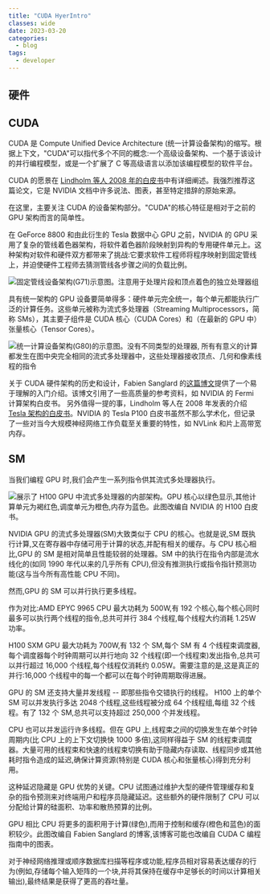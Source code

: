 ```yaml
---
title: "CUDA HyerIntro"
classes: wide
date: 2023-03-20
categories:
  - blog
tags:
  - developer
---
```

## 硬件

## CUDA

CUDA 是 Compute Unified Device Architecture (统一计算设备架构)的缩写。根据上下文，"CUDA"可以指代多个不同的概念:一个高级设备架构、一个基于该设计的并行编程模型，或是一个扩展了 C 等高级语言以添加该编程模型的软件平台。

CUDA 的愿景在 [Lindholm 等人 2008 年的白皮书](https://www.cs.cmu.edu/afs/cs/academic/class/15869-f11/www/readings/lindholm08_tesla.pdf)中有详细阐述。我强烈推荐这篇论文，它是 NVIDIA 文档中许多说法、图表，甚至特定措辞的原始来源。


在这里，主要关注 CUDA 的设备架构部分。"CUDA"的核心特征是相对于之前的 GPU 架构而言的简单性。

在 GeForce 8800 和由此衍生的 Tesla 数据中心 GPU 之前，NVIDIA 的 GPU 采用了复杂的管线着色器架构，将软件着色器阶段映射到异构的专用硬件单元上。这种架构对软件和硬件双方都带来了挑战:它要求软件工程师将程序映射到固定管线上，并迫使硬件工程师去猜测管线各步骤之间的负载比例。

![固定管线设备架构(G71)示意图。注意用于处理片段和顶点着色的独立处理器组](/images/light-fixed-pipeline-g71.svg "固定管线设备架构(G71)示意图。注意用于处理片段和顶点着色的独立处理器组")

具有统一架构的 GPU 设备要简单得多：硬件单元完全统一，每个单元都能执行广泛的计算任务。这些单元被称为流式多处理器（Streaming Multiprocessors，简称 SMs），其主要子组件是 CUDA 核心（CUDA Cores）和（在最新的 GPU 中）张量核心（Tensor Cores）。


![统一计算设备架构(G80)的示意图。没有不同类型的处理器, 所有有意义的计算都发生在图中央完全相同的流式多处理器中，这些处理器接收顶点、几何和像素线程的指令](/images/light-cuda-g80.svg "统一计算设备架构(G80)的示意图。没有不同类型的处理器, 所有有意义的计算都发生在图中央完全相同的流式多处理器中，这些处理器接收顶点、几何和像素线程的指令")

关于 CUDA 硬件架构的历史和设计，Fabien Sanglard 的[这篇博文](https://fabiensanglard.net/cuda/)提供了一个易于理解的入门介绍。该博文引用了一些高质量的参考资料，如 NVIDIA 的 Fermi 计算架构白皮书。 另外值得一提的事，Lindholm 等人在 2008 年发表的介绍[Tesla 架构的白皮书](https://images.nvidia.com/content/pdf/tesla/whitepaper/pascal-architecture-whitepaper.pdf)。NVIDIA 的 Tesla P100 白皮书虽然不那么学术化，但记录了一些对当今大规模神经网络工作负载至关重要的特性，如 NVLink 和片上高带宽内存。

## SM

当我们编程 GPU 时,我们会产生一系列指令供其流式多处理器执行。

![展示了 H100 GPU 中流式多处理器的内部架构。GPU 核心以绿色显示,其他计算单元为褐红色,调度单元为橙色,内存为蓝色。此图改编自 NVIDIA 的 H100 白皮书。](/images/light-gh100-sm.svg "展示了 H100 GPU 中流式多处理器的内部架构。GPU 核心以绿色显示,其他计算单元为褐红色,调度单元为橙色,内存为蓝色。此图改编自 NVIDIA 的 H100 白皮书。")

NVIDIA GPU 的流式多处理器(SM)大致类似于 CPU 的核心。也就是说,SM 既执行计算,又在寄存器中存储可用于计算的状态,并配有相关的缓存。与 CPU 核心相比,GPU 的 SM 是相对简单且性能较弱的处理器。SM 中的执行在指令内部是流水线化的(如同 1990 年代以来的几乎所有 CPU),但没有推测执行或指令指针预测功能(这与当今所有高性能 CPU 不同)。

然而,GPU 的 SM 可以并行执行更多线程。

作为对比:AMD EPYC 9965 CPU 最大功耗为 500W,有 192 个核心,每个核心同时最多可以执行两个线程的指令,总共可并行 384 个线程,每个线程大约消耗 1.25W 功率。

H100 SXM GPU 最大功耗为 700W,有 132 个 SM,每个 SM 有 4 个线程束调度器,每个调度器每个时钟周期可以并行地向 32 个线程(即一个线程束)发出指令,总共可以并行超过 16,000 个线程,每个线程仅消耗约 0.05W。需要注意的是,这是真正的并行:16,000 个线程中的每一个都可以在每个时钟周期取得进展。

GPU 的 SM 还支持大量并发线程 -- 即那些指令交错执行的线程。
H100 上的单个 SM 可以并发执行多达 2048 个线程,这些线程被分成 64 个线程组,每组 32 个线程。有了 132 个 SM,总共可以支持超过 250,000 个并发线程。

CPU 也可以并发运行许多线程。但在 GPU 上,线程束之间的切换发生在单个时钟周期内(比 CPU 上的上下文切换快 1000 多倍),这同样得益于 SM 的线程束调度器。大量可用的线程束和快速的线程束切换有助于隐藏内存读取、线程同步或其他耗时指令造成的延迟,确保计算资源(特别是 CUDA 核心和张量核心)得到充分利用。

这种延迟隐藏是 GPU 优势的关键。CPU 试图通过维护大型的硬件管理缓存和复杂的指令预测来对终端用户和程序员隐藏延迟。这些额外的硬件限制了 CPU 可以分配给计算的硅面积、功率和散热预算的比例。

GPU 相比 CPU 将更多的面积用于计算(绿色),而用于控制和缓存(橙色和蓝色)的面积较少。此图改编自 Fabien Sanglard 的博客,该博客可能也改编自 CUDA C 编程指南中的图表。

对于神经网络推理或顺序数据库扫描等程序或功能,程序员相对容易表达缓存的行为(例如,存储每个输入矩阵的一个块,并将其保持在缓存中足够长的时间以计算相关输出),最终结果是获得了更高的吞吐量。
